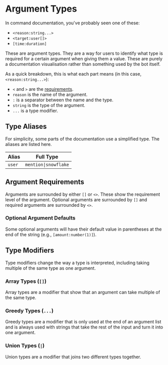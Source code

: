 # Argument Types

In command documentation, you've probably seen one of these:

- `<reason:string...>`
- `<target:user[]>`
- `[time:duration]`

These are argument types. They are a way for users to identify what type is required for a certain
argument when giving them a value. These are purely a documentation visualisation rather than
something used by the bot itself.

As a quick breakdown, this is what each part means (in this case, `<reason:string...>`):

- `<` and `>` are the [requirements](#argument-requirements).
- `reason` is the name of the argument.
- `:` is a separator between the name and the type.
- `string` is the type of the argument.
- `...` is a type modifier.

## Type Aliases

For simplicity, some parts of the documentation use a simplified type. The aliases are listed here.

| Alias  | Full Type                           |
| ------ | ----------------------------------- |
| `user` | <code>mention&#124;snowflake</code> |

## Argument Requirements

Arguments are surrounded by either `[]` or `<>`. These show the requirement level of the argument.
Optional arguments are surrounded by `[]` and required arguments are surrounded by `<>`.

### Optional Argument Defaults

Some optional arguments will have their default value in parentheses at the end of the string (e.g.,
`[amount:number(1)]`).

## Type Modifiers

Type modifiers change the way a type is interpreted, including taking multiple of the same type as
one argument.

### Array Types (`[]`)

Array types are a modifier that show that an argument can take multiple of the same type.

### Greedy Types (`...`)

Greedy types are a modifier that is only used at the end of an argument list and is always used with
strings that take the rest of the input and turn it into one argument.

### Union Types (`|`)

Union types are a modifier that joins two different types together.
